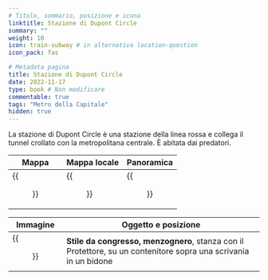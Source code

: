 ```yaml
---
# Titolo, sommario, posizione e icona
linktitle: Stazione di Dupont Circle
summary: ""
weight: 10
icon: train-subway # in alternativa location-question
icon_pack: fas

# Metadata pagina
title: Stazione di Dupont Circle
date: 2022-11-17
type: book # Non modificare
commentable: true
tags: "Metro della Capitale"
hidden: true
---
```





La stazione di Dupont Circle è una stazione della linea rossa e collega il tunnel crollato con la metropolitana centrale. È abitata dai predatori.

| Mappa | Mappa locale | Panoramica |
| ----- | ------------ | ---------- |
| {{<figure src="fo3/Dupont_Station_loc.webp">}}  | {{<figure src="fo3/Metro_Dupont_Circle_Station_map.webp">}}  |  {{<figure src="fo3/Dupont_Circle_Station.webp">}} |

| Immagine | Oggetto e posizione |
| -------- | ------------------- |
|  {{<figure src="fo3/FO3_LCS_Dupont.webp">}} | **Stile da congresso, menzognero**, stanza con il Protettore, su un contenitore sopra una scrivania in un bidone  |
